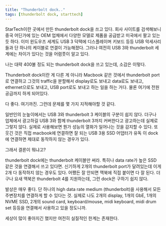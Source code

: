 ```yaml
---
title: "Thunderbolt dock.."
tags: [thunderbolt dock, starttech]
---
```


StarTech이란 곳에서 만든 thunderbolt dock을 쓰고 있다. 회사 사이트를 검색해보니 중국 어딘가에 있는 OEM 업체에서 다양한 모델로 제품을 공급받고 미국에서 팔고 있는 듯 하다. 이미 윈도우즈 세계도 USB 3 덕택에 디스플레이며 키보드 등등 USB 악세사리들과 단 하나의 케이블로 연결이 가능해졌다. 그러나 여전히 USB 3와 thunderbolt 세계에는 차이가 있다는 것을 어렴풋이 알고 있다.

나는 대략 400불 정도 되는 thunderbolt dock을 쓰고 있는데, 소감은 이렇다.

Thunderbolt dock이란 게 다른 게 아니라 Macbook 같은 것에서 thunderbolt port로 연결하고 그것의 traffic을 분할해서 display로도 보내고 data로도 보내고, ethernet으로도 보내고, USB port로도 보내고 하는 일을 하는 거다. 물론 여기에 전원공급까지 하게 되어있다.

다 좋다. 여기까진. 그런데 문제를 몇 가지 지적해야할 것 같다.

일반인의 눈높이에서는 USB 3와 thunderbolt 3 케이블의 구분이 쉽지 않다. 더구나 업체에서 광고하길 USB 3와 함께 thunderbolt 3까지 커버한다고 광고하는데 실제로 그렇지 않다. 실제로 사용해보면 뭔가 성능의 열화가 일어나는 것을 감지할 수 있다. 또 웃긴 것은 직접 macbook에 연결하면 잘 되는 USB 3용 SSD 어댑터가 유독 이 dock에 연결하면 제대로 동작하지 않는 경우가 있다.

그래서 결론이 뭐냐고?

thunderbolt dock에는 thunderbolt 케이블만 써라. 특히나 data rate가 높은 SSD 같은 것을 연결해서 쓰고 있다면. 신기하게 2개의 thunderbolt port가 달려있는데 이게 2개 다 동작하지 않는 경우도 있다. 어쨌든 잘 안되면 맥북에 직접 붙이면 다 잘 된다. 더구나 요새 맥북은 thunderbolt 4를 지원하는데, 그런 dock은 구하기 쉽지 않다.

발상은 매우 좋다. 단 하나의 high data rate medium (thunderbolt)을 사용해서 모든 주변장치를 연결하게 할 수 있다는 것. 실제로 나도 2개의 display, 1개의 GbE, 1개의 NVME SSD, 2개의 sound card, keyboard/mouse, midi keyboard, midi drum set 등등을 연결해서 사용하고 있을 정도니까. 

세상이 많이 좋아지긴 했지만 여전히 실질적인 한계는 존재한다.